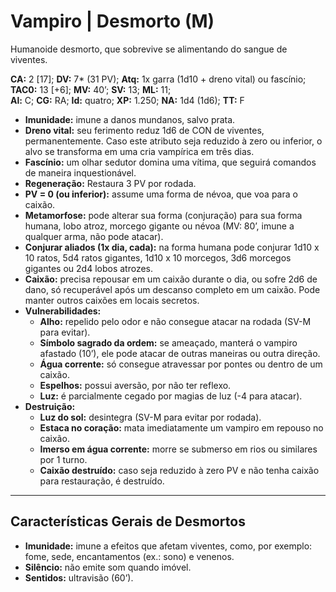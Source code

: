 # Vampiro | Desmorto (M)

Humanoide desmorto, que sobrevive se alimentando do sangue de viventes.

**CA:** 2 [17]; **DV:** 7\* (31 PV); **Atq:** 1x garra (1d10 + dreno vital) ou fascínio;  
**TAC0:** 13 [+6]; **MV:** 40’; **SV:** 13; **ML:** 11;  
**Al:** C; **CG:** RA; **Id:** quatro; **XP:** 1.250; **NA:** 1d4 (1d6); **TT:** F

- **Imunidade:** imune a danos mundanos, salvo prata.  
- **Dreno vital:** seu ferimento reduz 1d6 de CON de viventes, permanentemente. Caso este atributo seja reduzido à zero ou inferior, o alvo se transforma em uma cria vampírica em três dias.  
- **Fascínio:** um olhar sedutor domina uma vítima, que seguirá comandos de maneira inquestionável.  
- **Regeneração:** Restaura 3 PV por rodada.  
- **PV = 0 (ou inferior):** assume uma forma de névoa, que voa para o caixão.  
- **Metamorfose:** pode alterar sua forma (conjuração) para sua forma humana, lobo atroz, morcego gigante ou névoa (MV: 80’, imune a qualquer arma, não pode atacar).  
- **Conjurar aliados (1x dia, cada):** na forma humana pode conjurar 1d10 x 10 ratos, 5d4 ratos gigantes, 1d10 x 10 morcegos, 3d6 morcegos gigantes ou 2d4 lobos atrozes.  
- **Caixão:** precisa repousar em um caixão durante o dia, ou sofre 2d6 de dano, só recuperável após um descanso completo em um caixão. Pode manter outros caixões em locais secretos.  
- **Vulnerabilidades:**  
    - **Alho:** repelido pelo odor e não consegue atacar na rodada (SV-M para evitar).  
    - **Símbolo sagrado da ordem:** se ameaçado, manterá o vampiro afastado (10’), ele pode atacar de outras maneiras ou outra direção.  
    - **Água corrente:** só consegue atravessar por pontes ou dentro de um caixão.  
    - **Espelhos:** possui aversão, por não ter reflexo.  
    - **Luz:** é parcialmente cegado por magias de luz (-4 para atacar).  
- **Destruição:**  
    - **Luz do sol:** desintegra (SV-M para evitar por rodada).  
    - **Estaca no coração:** mata imediatamente um vampiro em repouso no caixão.  
    - **Imerso em água corrente:** morre se submerso em rios ou similares por 1 turno.  
    - **Caixão destruído:** caso seja reduzido à zero PV e não tenha caixão para restauração, é destruído.

---

## Características Gerais de Desmortos

- **Imunidade:** imune a efeitos que afetam viventes, como, por exemplo: fome, sede, encantamentos (ex.: sono) e venenos.
- **Silêncio:** não emite som quando imóvel. 
- **Sentidos:** ultravisão (60’).